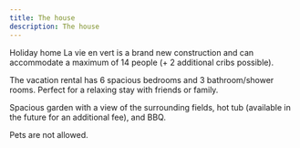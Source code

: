 ```yaml
---
title: The house
description: The house
---
```


Holiday home La vie en vert is a brand new construction and can accommodate a maximum of 14 people (+ 2 additional cribs possible).

The vacation rental has 6 spacious bedrooms and 3 bathroom/shower rooms. Perfect for a relaxing stay with friends or family.

Spacious garden with a view of the surrounding fields, hot tub (available in the future for an additional fee), and BBQ.

Pets are not allowed.
